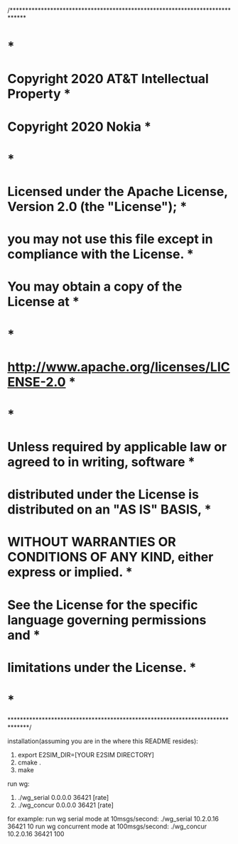/*****************************************************************************
#                                                                            *
# Copyright 2020 AT&T Intellectual Property                                  *
# Copyright 2020 Nokia                                                       *
#                                                                            *
# Licensed under the Apache License, Version 2.0 (the "License");            *
# you may not use this file except in compliance with the License.           *
# You may obtain a copy of the License at                                    *
#                                                                            *
#      http://www.apache.org/licenses/LICENSE-2.0                            *
#                                                                            *
# Unless required by applicable law or agreed to in writing, software        *
# distributed under the License is distributed on an "AS IS" BASIS,          *
# WITHOUT WARRANTIES OR CONDITIONS OF ANY KIND, either express or implied.   *
# See the License for the specific language governing permissions and        *
# limitations under the License.                                             *
#                                                                            *
******************************************************************************/

installation(assuming you are in the where this README resides):

1. export E2SIM_DIR=[YOUR E2SIM DIRECTORY]
2. cmake .
3. make

run wg:
1. ./wg_serial 0.0.0.0 36421 [rate]
2. ./wg_concur 0.0.0.0 36421 [rate]

for example:
run wg serial mode at 10msgs/second:
./wg_serial 10.2.0.16 36421 10
run wg concurrent mode at 100msgs/second:
./wg_concur 10.2.0.16 36421 100